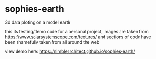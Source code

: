 # sophies-earth
3d data ploting on a model earth

this its testing/demo code for a personal project, images are taken from https://www.solarsystemscope.com/textures/ and sections of code have been shamefully taken from all around the web

view demo here: https://nimblearchitect.github.io/sophies-earth/

